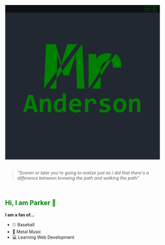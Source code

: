 <div align="center">
    <a href="">
        <img src="Banner.png" alt="Banner" style="height: 300; width: 300;">
    </a>
</div>
<br />

> *"Sooner or later you're going to realize just as I did that there's a difference between knowing the path and walking the path"*

<br />
<div align="left"> 
    <h2 style="color:#008000;">Hi, I am Parker 👋</h2>
    <p><b>I am a fan of...</b><p>
    <ul>
        <li>⚾ Baseball</li>
        <li>🎸 Metal Music</li>
        <li>💻 Learning Web Development</li>
    </ul>
</div>

